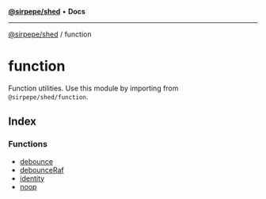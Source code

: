 [**@sirpepe/shed**](../README.md) • **Docs**

***

[@sirpepe/shed](../README.md) / function

# function

Function utilities. Use this module by importing from
`@sirpepe/shed/function`.

## Index

### Functions

- [debounce](functions/debounce.md)
- [debounceRaf](functions/debounceRaf.md)
- [identity](functions/identity.md)
- [noop](functions/noop.md)

